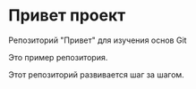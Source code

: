 # Привет проект
Репозиторий "Привет" для изучения основ Git

Это пример репозитория.

Этот репозиторий развивается шаг за шагом.
